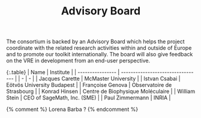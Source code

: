 ﻿---
layout: page
title: Advisory Board
menu_order: 2
---


The consortium is backed by an Advisory Board which helps the project coordinate with the related research activities within and outside of Europe and to promote our toolkit internationally. The board will also give feedback on the VRE in development from an end-user perspective.


{:.table}
| Name             | Institute                         |
| ---------------- | --------------------------------- |
| -                | -                                 |
| Jacques Carette  | McMaster University               |
| Istvan Csabai    | Eötvös University Budapest        |
| Françoise Genova | Observatoire de Strasbourg        |
| Konrad Hinsen    | Centre de Biophysique Moléculaire |
| William Stein    | CEO of SageMath, Inc. (SME)       |
| Paul Zimmermann  | INRIA                             |

{% comment %}
Lorena Barba ?
{% endcomment %}
